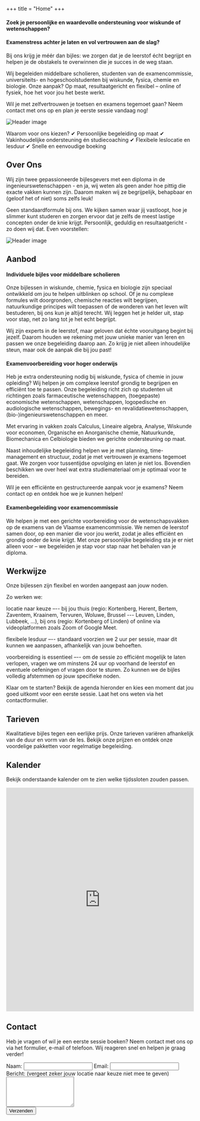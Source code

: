 +++
title = "Home"
+++

#### Zoek je persoonlijke en waardevolle ondersteuning voor wiskunde of wetenschappen? 

#### Examenstress achter je laten en vol vertrouwen aan de slag? 

Bij ons krijg je méér dan bijles: we zorgen dat je de leerstof écht begrijpt en helpen je de obstakels te overwinnen die je succes in de weg staan.

Wij begeleiden middelbare scholieren, studenten van de examencommissie, universiteits- en hogeschoolstudenten bij wiskunde, fysica, chemie en biologie. Onze aanpak? Op maat, resultaatgericht en flexibel – online of fysiek, hoe het voor jou het beste werkt.

Wil je met zelfvertrouwen je toetsen en examens tegemoet gaan? Neem contact met ons op en plan je eerste sessie vandaag nog!

<div class="main-image-wrapper">
  <img src="/images/bijles.jpg" alt="Header image" class="main-image">
</div>

Waarom voor ons kiezen? ✔ Persoonlijke begeleiding op maat ✔ Vakinhoudelijke ondersteuning én studiecoaching ✔ Flexibele leslocatie en lesduur ✔ Snelle en eenvoudige boeking

## Over Ons

Wij zijn twee gepassioneerde bijlesgevers met een diploma in de ingenieurswetenschappen - en ja, wij weten als geen ander hoe pittig die exacte vakken kunnen zijn. Daarom maken wij ze begrijpelijk, behapbaar en (geloof het of niet) soms zelfs leuk!

Geen standaardformule bij ons. We kijken samen waar jij vastloopt, hoe je slimmer kunt studeren en zorgen ervoor dat je zelfs de meest lastige concepten onder de knie krijgt. Persoonlijk, geduldig en resultaatgericht - zo doen wij dat. 
Even voorstellen:

<div class="main-image-wrapper">
  <img src="/images/hmm_IMG_7269.jpg" alt="Header image" class="main-image">
</div>

## Aanbod

#### Individuele bijles voor middelbare scholieren

Onze bijlessen in wiskunde, chemie, fysica en biologie zijn speciaal ontwikkeld om jou te helpen uitblinken op school. Of je nu complexe formules wilt doorgronden, chemische reacties wilt begrijpen, natuurkundige principes wilt toepassen of de wonderen van het leven wilt bestuderen, bij ons kun je altijd terecht. Wij leggen het je helder uit, stap voor stap, net zo lang tot je het echt begrijpt.

Wij zijn experts in de leerstof, maar geloven dat échte vooruitgang begint bij jezelf. Daarom houden we rekening met jouw unieke manier van leren en passen we onze begeleiding daarop aan. Zo krijg je niet alleen inhoudelijke steun, maar ook de aanpak die bij jou past!

#### Examenvoorbereiding voor hoger onderwijs

Heb je extra ondersteuning nodig bij wiskunde, fysica of chemie in jouw opleiding? Wij helpen je om complexe leerstof grondig te begrijpen en efficiënt toe te passen. Onze begeleiding richt zich op studenten uit richtingen zoals farmaceutische wetenschappen, (toegepaste) economische wetenschappen, wetenschappen, logopedische en audiologische wetenschappen, bewegings- en revalidatiewetenschappen, (bio-)ingenieurswetenschappen en meer.

Met ervaring in vakken zoals Calculus, Lineaire algebra, Analyse, Wiskunde voor economen, Organische en Anorganische chemie, Natuurkunde, Biomechanica en Celbiologie bieden we gerichte ondersteuning op maat.

Naast inhoudelijke begeleiding helpen we je met planning, time-management en structuur, zodat je met vertrouwen je examens tegemoet gaat. We zorgen voor tussentijdse opvolging en laten je niet los. Bovendien beschikken we over heel wat extra studiemateriaal om je optimaal voor te bereiden.

Wil je een efficiënte en gestructureerde aanpak voor je examens? Neem contact op en ontdek hoe we je kunnen helpen!

#### Examenbegeleiding voor examencommissie

We helpen je met een gerichte voorbereiding voor de wetenschapsvakken op de examens van de Vlaamse examencommissie. We nemen de leerstof samen door, op een manier die voor jou werkt, zodat je alles efficiënt en grondig onder de knie krijgt. Met onze persoonlijke begeleiding sta je er niet alleen voor – we begeleiden je stap voor stap naar het behalen van je diploma.

## Werkwijze

Onze bijlessen zijn flexibel en worden aangepast aan jouw noden. 

Zo werken we:

locatie naar keuze –-- bij jou thuis (regio: Kortenberg, Herent, Bertem, Zaventem, Kraainem, Tervuren, Woluwe, Brussel  ---  Leuven, Linden, Lubbeek, ...), bij ons (regio: Kortenberg of Linden) of online via videoplatformen zoals Zoom of Google Meet.

flexibele lesduur –-- standaard voorzien we 2 uur per sessie, maar dit kunnen we aanpassen, afhankelijk van jouw behoeften.

voorbereiding is essentieel –-- om de sessie zo efficiënt mogelijk te laten verlopen, vragen we om minstens 24 uur op voorhand de leerstof en eventuele oefeningen of vragen door te sturen. Zo kunnen we de bijles volledig afstemmen op jouw specifieke noden.

Klaar om te starten? Bekijk de agenda hieronder en kies een moment dat jou goed uitkomt voor een eerste sessie. Laat het ons weten via het contactformulier.

## Tarieven

Kwalitatieve bijles tegen een eerlijke prijs. Onze tarieven variëren afhankelijk van de duur en vorm van de les. Bekijk onze prijzen en ontdek onze voordelige pakketten voor regelmatige begeleiding.

## Kalender

Bekijk onderstaande kalender om te zien welke tijdssloten zouden passen.

<div class="calendar-wrapper">
  <iframe
    src="https://calendar.google.com/calendar/embed?src=bijles.exponent%40gmail.com&ctz=Europe%2FBrussels&mode=WEEK&wkst=2"
    style="border: 0"
    width="100%"
    height="600"
    frameborder="0"
    scrolling="no">
  </iframe>
</div>

## Contact

Heb je vragen of wil je een eerste sessie boeken? Neem contact met ons op via het formulier, e-mail of telefoon. Wij reageren snel en helpen je graag verder!

<form action="https://api.web3forms.com/submit" method="POST" id="form" class="contact-form">
  <input type="hidden" name="access_key" value="e49caaca-5fa5-4088-86ed-99342817daa0">
  <label for="name">Naam:</label>
  <input type="text" name="name" required>
  <label for="email">Email:</label>
  <input type="email" name="email" required>
  <label for="message">Bericht: (vergeet zeker jouw locatie naar keuze niet mee te geven)</label>
  <textarea name="message" rows="5" required></textarea>
  <div class="captcha-wrapper">
    <div class="h-captcha" data-captcha="true"></div>
  </div>
  <p id="captcha-error" class="form-error" style="display: none;">Gelieve de captcha in te vullen.</p>
  <button type="submit">Verzenden</button>
</form>
<p id="success-message" class="form-success" style="display: none;">Bedankt voor je bericht! We nemen snel contact op.</p>
